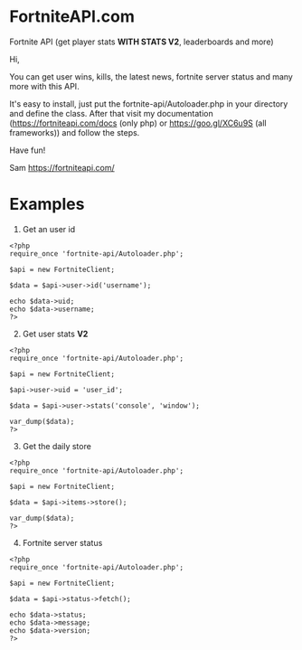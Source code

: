 # FortniteAPI.com
Fortnite API (get player stats **WITH STATS V2**, leaderboards and more)

Hi,

You can get user wins, kills, the latest news, fortnite server status and many more with this API.

It's easy to install, just put the fortnite-api/Autoloader.php in your directory and define the class. After that visit my documentation (https://fortniteapi.com/docs (only php) or https://goo.gl/XC6u9S (all frameworks)) and follow the steps.

Have fun!

Sam
https://fortniteapi.com/


# Examples

1. Get an user id
```
<?php
require_once 'fortnite-api/Autoloader.php';

$api = new FortniteClient;

$data = $api->user->id('username');

echo $data->uid;
echo $data->username;
?>
```

2. Get user stats **V2**
```
<?php
require_once 'fortnite-api/Autoloader.php';

$api = new FortniteClient;

$api->user->uid = 'user_id';

$data = $api->user->stats('console', 'window');

var_dump($data);
?>
```

3. Get the daily store
```
<?php
require_once 'fortnite-api/Autoloader.php';

$api = new FortniteClient;

$data = $api->items->store();

var_dump($data);
?>

```

4. Fortnite server status
```
<?php
require_once 'fortnite-api/Autoloader.php';

$api = new FortniteClient;

$data = $api->status->fetch();

echo $data->status;
echo $data->message;
echo $data->version;
?>
```
